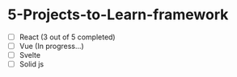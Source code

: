 # 5-Projects-to-Learn-framework

- [ ] React (3 out of 5 completed)
- [ ] Vue (In progress...)   
- [ ] Svelte
- [ ] Solid js
